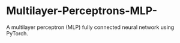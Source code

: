 # Multilayer-Perceptrons-MLP-
A multilayer perceptron (MLP) fully connected neural network using PyTorch.
